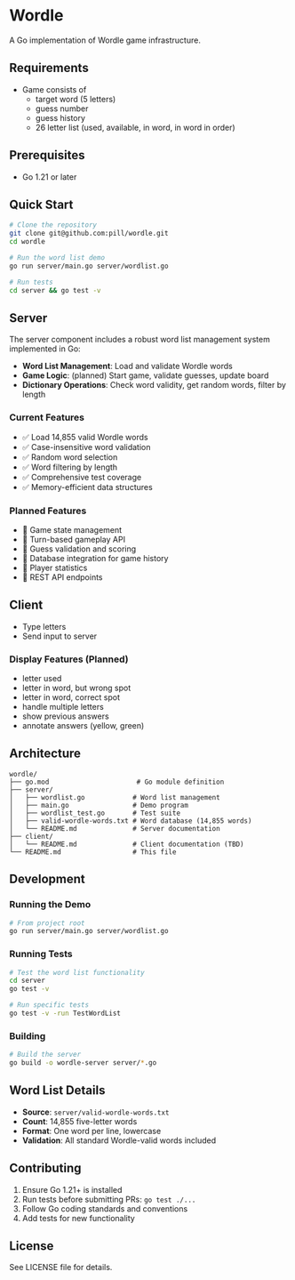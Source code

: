 # Wordle

A Go implementation of Wordle game infrastructure.

## Requirements

- Game consists of
    - target word (5 letters)
    - guess number
    - guess history
    - 26 letter list (used, available, in word, in word in order)

## Prerequisites

- Go 1.21 or later

## Quick Start

```bash
# Clone the repository
git clone git@github.com:pill/wordle.git
cd wordle

# Run the word list demo
go run server/main.go server/wordlist.go

# Run tests
cd server && go test -v
```

## Server

The server component includes a robust word list management system implemented in Go:

- **Word List Management**: Load and validate Wordle words
- **Game Logic**: (planned) Start game, validate guesses, update board
- **Dictionary Operations**: Check word validity, get random words, filter by length

### Current Features

- ✅ Load 14,855 valid Wordle words
- ✅ Case-insensitive word validation
- ✅ Random word selection
- ✅ Word filtering by length
- ✅ Comprehensive test coverage
- ✅ Memory-efficient data structures

### Planned Features

- 🔄 Game state management
- 🔄 Turn-based gameplay API
- 🔄 Guess validation and scoring
- 🔄 Database integration for game history
- 🔄 Player statistics
- 🔄 REST API endpoints

## Client

- Type letters
- Send input to server

### Display Features (Planned)
- letter used
- letter in word, but wrong spot
- letter in word, correct spot
- handle multiple letters
- show previous answers
- annotate answers (yellow, green)

## Architecture

```
wordle/
├── go.mod                      # Go module definition
├── server/
│   ├── wordlist.go            # Word list management
│   ├── main.go                # Demo program
│   ├── wordlist_test.go       # Test suite
│   ├── valid-wordle-words.txt # Word database (14,855 words)
│   └── README.md              # Server documentation
├── client/
│   └── README.md              # Client documentation (TBD)
└── README.md                  # This file
```

## Development

### Running the Demo

```bash
# From project root
go run server/main.go server/wordlist.go
```

### Running Tests

```bash
# Test the word list functionality
cd server
go test -v

# Run specific tests
go test -v -run TestWordList
```

### Building

```bash
# Build the server
go build -o wordle-server server/*.go
```

## Word List Details

- **Source**: `server/valid-wordle-words.txt`
- **Count**: 14,855 five-letter words
- **Format**: One word per line, lowercase
- **Validation**: All standard Wordle-valid words included

## Contributing

1. Ensure Go 1.21+ is installed
2. Run tests before submitting PRs: `go test ./...`
3. Follow Go coding standards and conventions
4. Add tests for new functionality

## License

See LICENSE file for details.